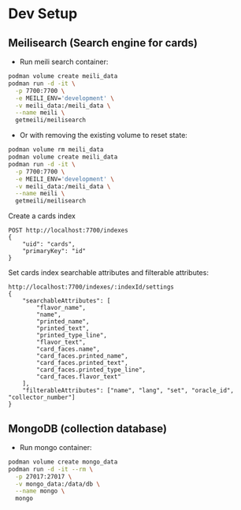 # Dev Setup

## Meilisearch (Search engine for cards)

- Run meili search container:
```bash
podman volume create meili_data
podman run -d -it \
  -p 7700:7700 \
  -e MEILI_ENV='development' \
  -v meili_data:/meili_data \
  --name meili \
  getmeili/meilisearch
```

- Or with removing the existing volume to reset state:
```bash
podman volume rm meili_data
podman volume create meili_data
podman run -d -it \
  -p 7700:7700 \
  -e MEILI_ENV='development' \
  -v meili_data:/meili_data \
  --name meili \
  getmeili/meilisearch
```

Create a cards index
```http request
POST http://localhost:7700/indexes
{
    "uid": "cards",
    "primaryKey": "id"
}
```

Set cards index searchable attributes and filterable attributes:
```http request
http://localhost:7700/indexes/:indexId/settings
{
    "searchableAttributes": [
        "flavor_name",
        "name",
        "printed_name",
        "printed_text",
        "printed_type_line",
        "flavor_text",
        "card_faces.name",
        "card_faces.printed_name",
        "card_faces.printed_text",
        "card_faces.printed_type_line",
        "card_faces.flavor_text"
    ],
    "filterableAttributes": ["name", "lang", "set", "oracle_id", "collector_number"]
}
```

## MongoDB (collection database)

- Run mongo container:
```bash
podman volume create mongo_data
podman run -d -it --rm \
  -p 27017:27017 \
  -v mongo_data:/data/db \
  --name mongo \
  mongo
```
